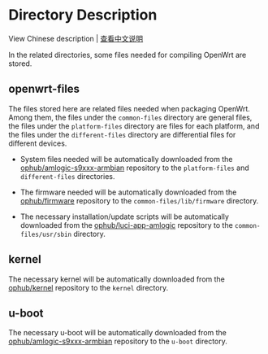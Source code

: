 # Directory Description

View Chinese description | [查看中文说明](README.cn.md)

In the related directories, some files needed for compiling OpenWrt are stored.

## openwrt-files

The files stored here are related files needed when packaging OpenWrt. Among them, the files under the `common-files` directory are general files, the files under the `platform-files` directory are files for each platform, and the files under the `different-files` directory are differential files for different devices.

- System files needed will be automatically downloaded from the [ophub/amlogic-s9xxx-armbian](https://github.com/ophub/amlogic-s9xxx-armbian/tree/main/build-armbian/armbian-files) repository to the `platform-files` and `different-files` directories.

- The firmware needed will be automatically downloaded from the [ophub/firmware](https://github.com/ophub/firmware) repository to the `common-files/lib/firmware` directory.

- The necessary installation/update scripts will be automatically downloaded from the [ophub/luci-app-amlogic](https://github.com/ophub/luci-app-amlogic) repository to the `common-files/usr/sbin` directory.

## kernel

The necessary kernel will be automatically downloaded from the [ophub/kernel](https://github.com/ophub/kernel) repository to the `kernel` directory.

## u-boot

The necessary u-boot will be automatically downloaded from the [ophub/amlogic-s9xxx-armbian](https://github.com/ophub/amlogic-s9xxx-armbian/tree/main/build-armbian/u-boot) repository to the `u-boot` directory.

